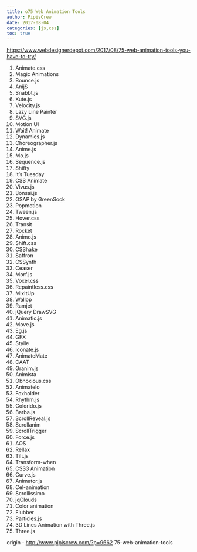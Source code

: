 ```yaml
---
title: o75 Web Animation Tools
author: PipisCrew
date: 2017-08-04
categories: [js,css]
toc: true
---
```


https://www.webdesignerdepot.com/2017/08/75-web-animation-tools-you-have-to-try/

1. Animate.css
2. Magic Animations
3. Bounce.js
4. AnijS
5. Snabbt.js
6. Kute.js
7. Velocity.js
8. Lazy Line Painter
9. SVG.js
10.  Motion UI
11. Wait! Animate
12. Dynamics.js
13. Choreographer.js
14. Anime.js
15. Mo.js
16. Sequence.js
17. Shifty
18. It’s Tuesday
19. CSS Animate
20. Vivus.js
21. Bonsai.js
22. GSAP by GreenSock
23. Popmotion
24. Tween.js
25. Hover.css
26. Transit
27. Rocket
28. Animo.js
29. Shift.css
30. CSShake
31. Saffron
32. CSSynth
33. Ceaser
34. Morf.js
35. Voxel.css
36. Repaintless.css
37. MixItUp
38. Wallop
39. Ramjet
40. jQuery DrawSVG
41. Animatic.js
42. Move.js
43. Eg.js
44. GFX
45. Stylie
46. Iconate.js
47. AnimateMate
48. CAAT
49. Granim.js
50. Animista
51. Obnoxious.css
52. Animatelo
53. Foxholder
54. Rhythm.js
55. Colorido.js
56. Barba.js
57. ScrollReveal.js
58. Scrollanim
59. ScrollTrigger
60. Force.js
61. AOS
62. Rellax
63. Tilt.js
64. Transform-when
65. CSS3 Animation
66. Curve.js
67. Animator.js
68. Cel-animation
69. Scrollissimo
70. jqClouds
71. Color animation
72. Flubber
73. Particles.js
74. 3D Lines Animation with Three.js
75. Three.js

origin - http://www.pipiscrew.com/?p=9662 75-web-animation-tools